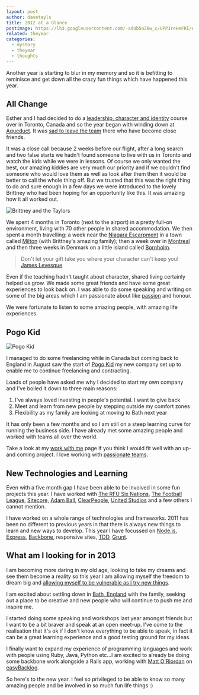```yaml
---
layout: post
author: davetayls
title: 2012 at a Glance
postimage: https://lh3.googleusercontent.com/-adUb5aZ6w_c/UPPJreHeFRI/AAAAAAAAujo/Xo3focCJwB0/s800/2012.jpg
related: theyear
categories:
  - mystory
  - theyear
  - thoughts
---
```


Another year is starting to blur in my memory and so it is befitting to reminisce and get down all the crazy fun things which have happened this year.

## All Change

Esther and I had decided to do a [leadership, character and identity](http://som.catchthefire.com/) course over in Toronto, Canada and so the year began with winding down at [Aqueduct](http://www.aqueduct.co.uk). It was [sad to leave the team](/blog/2012/03/14/aqueduct-a-place-on-the-edge) there who have become close friends.

It was a close call because 2 weeks before our flight, after a long search and two false starts we hadn't found someone to live with us in Toronto and watch the kids while we were in lessons. Of course we only wanted the best, our amazing kiddies are very much our priority and if we couldn't find someone who would love them as well as look after them then it would be better to call the whole thing off. But we trusted that this was the right thing to do and sure enough in a few days we were introduced to the lovely Brittney who had been hoping for an opportunity like this. It was amazing how it all worked out.

![Brittney and the Taylors](https://lh3.googleusercontent.com/-s6qzJUyJ9Ow/UPO_Xzlc6fI/AAAAAAAAujM/ASU0qXwLXvk/s800/.jpg)

We spent 4 months in Toronto (next to the airport) in a pretty full-on environment, living with 70 other people in shared accommodation. We then spent a month travelling: a week near the [Niagara Escarpment](http://en.wikipedia.org/wiki/Niagara_Escarpment) in a town called [Milton](http://en.wikipedia.org/wiki/Milton,_Ontario) (with Brittney's amazing family); then a week over in [Montreal](http://en.wikipedia.org/wiki/Montreal) and then three weeks in Denmark on a little island called [Bornholm](http://en.wikipedia.org/wiki/Bornholm).

> Don't let your gift take you where your character can't keep you!
> [James Levesque](http://twitter.com/james_lavesque)

Even if the teaching hadn't taught about character, shared living certainly helped us grow. We made some great friends and have some great experiences to look back on. I was able to do some speaking and writing on some of the big areas which I am passionate about like [passion](/blog/2012/07/01/find-me-a-passionate-team/) and honour.

We were fortunate to listen to some amazing people, with amazing life experiences.

## Pogo Kid

![Pogo Kid](https://lh5.googleusercontent.com/-D1X9vUSprTM/UPPJrdmEA1I/AAAAAAAAujs/G_uIHgVvKZY/s800/pogokid.jpg)

I managed to do some freelancing while in Canada but coming back to England in August saw the start of [Pogo Kid](http://pogokid.com) my new company set up to enable me to continue freelancing and contracting.

Loads of people have asked me why I decided to start my own company and I've boiled it down to three main reasons:

 1. I've always loved investing in people's potential. I want to give back
 2. Meet and learn from new people by stepping outside my comfort zones
 3. Flexibility as my family are looking at moving to Bath next year

It has only been a few months and so I am still on a steep learning curve for running the business side. I have already met some amazing people and worked with teams all over the world.

Take a look at my [work with me](http://davetayls.me/workwithme) page if you think I would fit well with an up-and coming project. I love working with [passionate teams](/blog/2012/07/01/find-me-a-passionate-team/).

## New Technologies and Learning
Even with a five month gap I have been able to be involved in some fun projects this year. I have worked with
[The RFU Six Nations](http://www.rfu.com),
[The Football League](http://gettothegame.football-league.co.uk/),
[Sitecore](http://www.sitecore.net),
[Adam Ball](http://adamballonline.com/),
[ClearPeople](http://www.clearpeople.com/),
[United Studios](http://www.unitedstudios.com/)
and a few others I cannot mention.

I have worked on a whole range of technologies and frameworks. 2011 has been no different to previous years in that there is always new things to learn and new ways to develop. This year I have focussed on [Node.js](http://nodejs.org), [Express](http://expressjs.com/), [Backbone](http://documentcloud.github.com/backbone/), responsive sites, [TDD](http://en.wikipedia.org/wiki/Test-driven_development), [Grunt](http://gruntjs.com/).

## What am I looking for in 2013

I am becoming more daring in my old age, looking to take my dreams and see them become a reality so this year I am allowing myself the freedom to dream big and [allowing myself to be vulnerable as I try new things](http://devdaddies.github.com).

I am excited about settling down in [Bath, England](http://en.wikipedia.org/wiki/Bath,_Somerset) with the family, seeking out a place to be creative and new people who will continue to push me and inspire me.

I started doing some speaking and workshops last year amongst friends but I want to be a bit braver and speak at an open meet-up. I've come to the realisation that it's ok if I don't know everything to be able to speak, in fact it can be a great learning experience and a good testing ground for my ideas.

I finally want to expand my experience of programming languages and work with people using Ruby, Java, Python etc...I am excited to already be doing some backbone work alongside a Rails app, working with [Matt O'Riordan](http://mattheworiordan.com/) on [easyBacklog](http://easybacklog.com).

So here's to the new year. I feel so privileged to be able to know so many amazing people and be involved in so much fun life things :)



